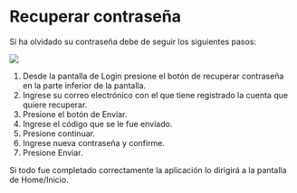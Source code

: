 # Recuperar contraseña

Si ha olvidado su contraseña debe de seguir los siguientes pasos:



![](https://docs.google.com/drawings/u/0/d/sE8e2YKwJiQeJC3Q9Z90iqw/image?w=518&h=492&rev=26&ac=1&parent=18Jn-T1ZMsENRW9_orB3fsTAbl0Vf8Dz7YD5oeRL_8qg)

1. Desde la pantalla de Login presione el botón de recuperar contraseña en la parte inferior de la pantalla.
2. Ingrese su correo electrónico con el que tiene registrado la cuenta que quiere recuperar.
3. Presione el botón de Enviar.
4. Ingrese el código que se le fue enviado.
5. Presione continuar.
6. Ingrese nueva contraseña y confirme.
7. Presione Enviar.

Si todo fue completado correctamente la aplicación lo dirigirá a la pantalla de Home/Inicio.  


